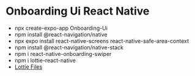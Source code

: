 # Onboarding Ui React Native
- npx create-expo-app Onboarding-Ui
- npm install @react-navigation/native
- npx expo install react-native-screens react-native-safe-area-context
- npm install @react-navigation/native-stack
- npm i react-native-onboarding-swiper
- npm i lottie-react-native
- [Lottie Files](https://lottiefiles.com/)
